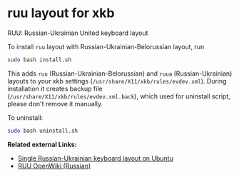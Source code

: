 # ruu layout for xkb

RUU: Russian-Ukrainian United keyboard layout

To install `ruu` layout with Russian-Ukrainian-Belorussian layout, run

```bash
sudo bash install.sh
```

This adds `ruu` (Russian-Ukrainian-Belorussian) and `ruua` (Russian-Ukrainian) 
layouts to your xkb settings (`/usr/share/X11/xkb/rules/evdev.xml`).
During installation it creates backup file (`/usr/share/X11/xkb/rules/evdev.xml.back`), 
which used for uninstall script, please don't remove it manually.

To uninstall:
```bash
sudo bash uninstall.sh
```

**Related external Links:**

- [Single Russian-Ukrainian keyboard layout on Ubuntu](https://pshchelo.github.io/ubuntu-ruu-kbd.html)
- [RUU OpenWiki (Russian)](http://wiki.opennet.ru/RUU)
